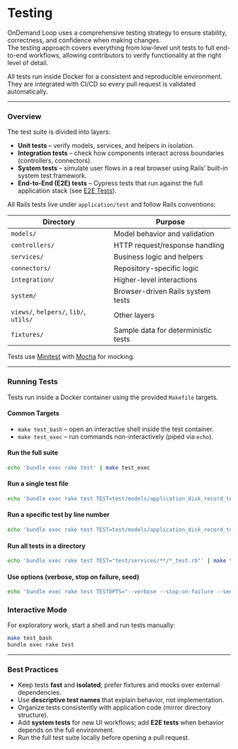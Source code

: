# Testing

OnDemand Loop uses a comprehensive testing strategy to ensure stability, correctness, and confidence when making changes.  
The testing approach covers everything from low-level unit tests to full end-to-end workflows, allowing contributors to verify functionality at the right level of detail.

All tests run inside Docker for a consistent and reproducible environment.  
They are integrated with CI/CD so every pull request is validated automatically.

---

### Overview
The test suite is divided into layers:

- **Unit tests** – verify models, services, and helpers in isolation.
- **Integration tests** – check how components interact across boundaries (controllers, connectors).
- **System tests** – simulate user flows in a real browser using Rails’ built-in system test framework.
- **End-to-End (E2E) tests** – Cypress tests that run against the full application stack (see [E2E Tests](e2e_tests.md)).

All Rails tests live under `application/test` and follow Rails conventions:

| Directory         | Purpose |
|-------------------|---------|
| `models/`         | Model behavior and validation |
| `controllers/`    | HTTP request/response handling |
| `services/`       | Business logic and helpers |
| `connectors/`     | Repository-specific logic |
| `integration/`    | Higher-level interactions |
| `system/`         | Browser-driven Rails system tests |
| `views/`, `helpers/`, `lib/`, `utils/` | Other layers |
| `fixtures/`       | Sample data for deterministic tests |

Tests use [Minitest](https://guides.rubyonrails.org/testing.html) with [Mocha](https://mocha.jamesmead.org/) for mocking.  

---

### Running Tests
Tests run inside a Docker container using the provided `Makefile` targets.

#### Common Targets
- `make test_bash` – open an interactive shell inside the test container.
- `make test_exec` – run commands non-interactively (piped via `echo`).

#### Run the full suite
```bash
echo 'bundle exec rake test' | make test_exec
```

#### Run a single test file
```bash
echo 'bundle exec rake test TEST=test/models/application_disk_record_test.rb' | make test_exec
```

#### Run a specific test by line number
```bash
echo 'bundle exec rake test TEST=test/models/application_disk_record_test.rb:52' | make test_exec
```

#### Run all tests in a directory
```bash
echo 'bundle exec rake test TEST="test/services/**/*_test.rb"' | make test_exec
```

#### Use options (verbose, stop on failure, seed)
```bash
echo 'bundle exec rake test TESTOPTS="--verbose --stop-on-failure --seed=1234"' | make test_exec
```

### Interactive Mode
For exploratory work, start a shell and run tests manually:
```bash
make test_bash
bundle exec rake test
```

---

### Best Practices
- Keep tests **fast** and **isolated**; prefer fixtures and mocks over external dependencies.
- Use **descriptive test names** that explain behavior, not implementation.
- Organize tests consistently with application code (mirror directory structure).
- Add **system tests** for new UI workflows; add **E2E tests** when behavior depends on the full environment.
- Run the full test suite locally before opening a pull request.  
